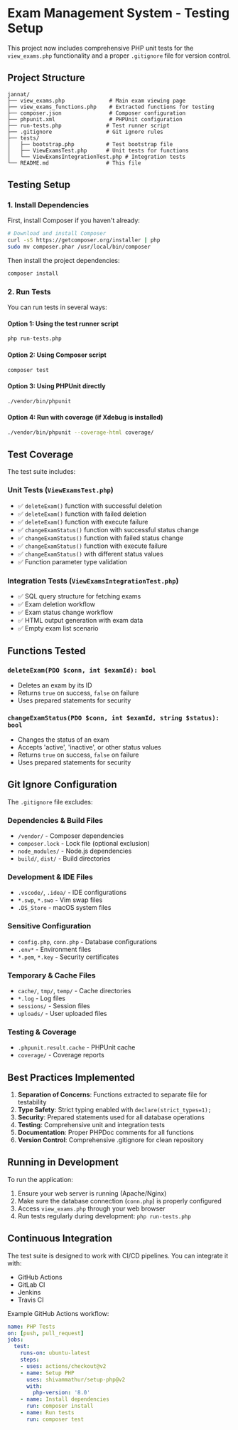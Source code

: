 # Exam Management System - Testing Setup

This project now includes comprehensive PHP unit tests for the `view_exams.php` functionality and a proper `.gitignore` file for version control.

## Project Structure

```
jannat/
├── view_exams.php              # Main exam viewing page
├── view_exams_functions.php    # Extracted functions for testing
├── composer.json               # Composer configuration
├── phpunit.xml                 # PHPUnit configuration
├── run-tests.php              # Test runner script
├── .gitignore                 # Git ignore rules
├── tests/
│   ├── bootstrap.php          # Test bootstrap file
│   ├── ViewExamsTest.php      # Unit tests for functions
│   └── ViewExamsIntegrationTest.php # Integration tests
└── README.md                  # This file
```

## Testing Setup

### 1. Install Dependencies

First, install Composer if you haven't already:
```bash
# Download and install Composer
curl -sS https://getcomposer.org/installer | php
sudo mv composer.phar /usr/local/bin/composer
```

Then install the project dependencies:
```bash
composer install
```

### 2. Run Tests

You can run tests in several ways:

#### Option 1: Using the test runner script
```bash
php run-tests.php
```

#### Option 2: Using Composer script
```bash
composer test
```

#### Option 3: Using PHPUnit directly
```bash
./vendor/bin/phpunit
```

#### Option 4: Run with coverage (if Xdebug is installed)
```bash
./vendor/bin/phpunit --coverage-html coverage/
```

## Test Coverage

The test suite includes:

### Unit Tests (`ViewExamsTest.php`)
- ✅ `deleteExam()` function with successful deletion
- ✅ `deleteExam()` function with failed deletion
- ✅ `deleteExam()` function with execute failure
- ✅ `changeExamStatus()` function with successful status change
- ✅ `changeExamStatus()` function with failed status change
- ✅ `changeExamStatus()` function with execute failure
- ✅ `changeExamStatus()` with different status values
- ✅ Function parameter type validation

### Integration Tests (`ViewExamsIntegrationTest.php`)
- ✅ SQL query structure for fetching exams
- ✅ Exam deletion workflow
- ✅ Exam status change workflow
- ✅ HTML output generation with exam data
- ✅ Empty exam list scenario

## Functions Tested

### `deleteExam(PDO $conn, int $examId): bool`
- Deletes an exam by its ID
- Returns `true` on success, `false` on failure
- Uses prepared statements for security

### `changeExamStatus(PDO $conn, int $examId, string $status): bool`
- Changes the status of an exam
- Accepts 'active', 'inactive', or other status values
- Returns `true` on success, `false` on failure
- Uses prepared statements for security

## Git Ignore Configuration

The `.gitignore` file excludes:

### Dependencies & Build Files
- `/vendor/` - Composer dependencies
- `composer.lock` - Lock file (optional exclusion)
- `node_modules/` - Node.js dependencies
- `build/`, `dist/` - Build directories

### Development & IDE Files
- `.vscode/`, `.idea/` - IDE configurations
- `*.swp`, `*.swo` - Vim swap files
- `.DS_Store` - macOS system files

### Sensitive Configuration
- `config.php`, `conn.php` - Database configurations
- `.env*` - Environment files
- `*.pem`, `*.key` - Security certificates

### Temporary & Cache Files
- `cache/`, `tmp/`, `temp/` - Cache directories
- `*.log` - Log files
- `sessions/` - Session files
- `uploads/` - User uploaded files

### Testing & Coverage
- `.phpunit.result.cache` - PHPUnit cache
- `coverage/` - Coverage reports

## Best Practices Implemented

1. **Separation of Concerns**: Functions extracted to separate file for testability
2. **Type Safety**: Strict typing enabled with `declare(strict_types=1);`
3. **Security**: Prepared statements used for all database operations
4. **Testing**: Comprehensive unit and integration tests
5. **Documentation**: Proper PHPDoc comments for all functions
6. **Version Control**: Comprehensive .gitignore for clean repository

## Running in Development

To run the application:

1. Ensure your web server is running (Apache/Nginx)
2. Make sure the database connection (`conn.php`) is properly configured
3. Access `view_exams.php` through your web browser
4. Run tests regularly during development: `php run-tests.php`

## Continuous Integration

The test suite is designed to work with CI/CD pipelines. You can integrate it with:
- GitHub Actions
- GitLab CI
- Jenkins
- Travis CI

Example GitHub Actions workflow:
```yaml
name: PHP Tests
on: [push, pull_request]
jobs:
  test:
    runs-on: ubuntu-latest
    steps:
    - uses: actions/checkout@v2
    - name: Setup PHP
      uses: shivammathur/setup-php@v2
      with:
        php-version: '8.0'
    - name: Install dependencies
      run: composer install
    - name: Run tests
      run: composer test
```